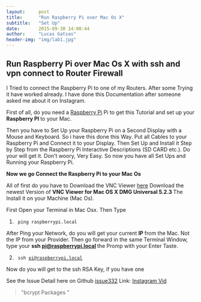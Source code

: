 ```yaml
---
layout:     post
title:      "Run Raspberry Pi over Mac Os X"
subtitle:   "Set Up"
date:       2015-09-30 14:00:44
author:     "Lucas Gatsas"
header-img: "img/lab1.jpg"
---
```

<h2 class="section-heading">Run Raspberry Pi over Mac Os X with ssh and vpn connect to Router Firewall</h2>

I Tried to connect the Raspberry Pi to one of my Routers. After some Trying it have worked already. 
I have done this Documentation after someone asked me about it on Instagram. 



First of all, do you need a <a href="https://www.raspberrypi.org/ " target="_blank">Raspberry Pi</a>  Pi to get this Tutorial and set up your <strong> Raspberry PI </strong> to your Mac.

Then you have to Set Up your Raspberry Pi on a Second Display with a Mouse and Keyboard. So i have this done this Way. Put all Cables to your Raspberry Pi and Connect it to your Display. Then Set Up and Install it Step by Step from the Raspberry Pi Interactive Descriptions (SD CARD etc.). Do your will get it. Don't woory, Very Easy. So now you have all Set Ups and Running your Raspberry Pi. 




<strong> Now we go Connect the Raspberry Pi to your Mac Os </strong> 

All of first do you have to Download the VNC Viewer <a href="https://www.realvnc.com/download/viewer/" target="_blank">here</a> Download the newest Version of <strong> VNC Viewer for Mac OS X
DMG Universal 5.2.3 </strong> The Install it on your Machine (Mac Os). 



First Open your Terminal in Mac Osx. Then Type 


1. <code> ping raspberrypi.local </code> 

After Ping your Network, do you will get your current <strong> IP </strong> from the Mac. Not the IP from your Provider. Then go forward in the same Terminal Window, type your <strong> ssh pi@raspberrypi.local </strong> the Promp with your Enter Taste. 

2. <code> ssh pi@raspberrypi.local </code> 


Now do you will get to the ssh RSA Key, if you have one 


<!--
<div style="overflow:auto; height=200; width=100%;">
<pre style="color:black;background:white;"><pre>

Space-Odysseys-Mac-Pro:www cyberspace$ sails lift

info: Starting app...

/Users/cyberspace/Desktop/www/node_modules/bcrypt/node_modules/bindings/bindings.js:83
throw e
^
Error: dlopen(/Users/cyberspace/Desktop/www/node_modules/bcrypt/build/Release/bcrypt_lib.node, 1): no suitable image found. Did find:
/Users/cyberspace/Desktop/www/node_modules/bcrypt/build/Release/bcrypt_lib.node: unknown file type, first eight bytes: 0x7F 0x45 0x4C 0x46 0x02 0x01 0x01 0x03
at Error (native)
at Module.load (module.js:355:32)
at Function.Module._load (module.js:310:12)
at Module.require (module.js:365:17)
at require (module.js:384:17)
at bindings (/Users/cyberspace/Desktop/www/node_modules/bcrypt/node_modules/bindings/bindings.js:76:44)
at Object. (/Users/cyberspace/Desktop/www/node_modules/bcrypt/bcrypt.js:3:35)
at Module._compile (module.js:460:26)
at Object.Module._extensions..js (module.js:478:10)
at Module.load (module.js:355:32)
at Function.Module._load (module.js:310:12)
at Module.require (module.js:365:17)
at require (module.js:384:17)
at Object. (/Users/cyberspace/Desktop/www/config/passport.js:5:10)
at Module._compile (module.js:460:26)
at Object.Module._extensions..js (module.js:478:10)
Space-Odysseys-Mac-Pro:www cyberspace$

</pre></pre></div> --> 






See the Issue Detail here on Github <a href="https://github.com/ncb000gt/node.bcrypt.js/issues/332"> issue332</a> 
Link: <a href="https://instagram.com/p/7KANPazgqD/?taken-by=lucasgatsas"> Instagram Vid</a> 

<blockquote>
"bcrypt Packages "
</blockquote>

